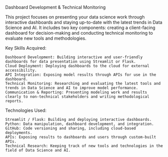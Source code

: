 Dashboard Development & Technical Monitoring

This project focuses on presenting your data science work through interactive dashboards and staying up-to-date with the latest trends in Data Science and AI. It includes two key components: creating a client-facing dashboard for decision-making and conducting technical monitoring to evaluate new tools and methodologies.
 
Key Skills Acquired:

    Dashboard Development: Building interactive and user-friendly dashboards for data presentation using Streamlit or Flask.
    Cloud Deployment: Deploying dashboards to the cloud for external accessibility.
    API Integration: Exposing model results through APIs for use in the dashboard.
    Technical Monitoring: Researching and evaluating the latest tools and trends in Data Science and AI to improve model performance.
    Communication & Reporting: Presenting modeling work and results clearly to non-technical stakeholders and writing methodological reports.

Technologies Used:

    Streamlit / Flask: Building and deploying interactive dashboards.
    Python: Data manipulation, dashboard development, and integration.
    GitHub: Code versioning and sharing, including cloud-based deployments.
    APIs: Exposing results to dashboards and users through custom-built APIs.
    Technical Research: Keeping track of new tools and technologies in the field of Data Science and AI.
